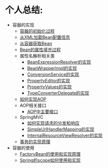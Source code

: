 # 个人总结:

- 容器的实现
  - [容器的初始化过程](my_doc/容器的实现/容器的初始化过程.md)
  - [从XML加载Bean配置信息](my_doc/容器的实现/从XML加载Bean配置信息.md)
  - [从容器获取Bean](my_doc/容器的实现/从容器获取Bean.md)
  - [Bean的属性填充过程](my_doc/容器的实现/Bean的属性填充过程.md)
  - 属性名解析相关类
    - [BeanExpressionResolver的实现](my_doc/容器的实现/属性名解析相关类/BeanExpressionResolver的实现.md)
    - [BeanWrapperImpl的实现](my_doc/容器的实现/属性名解析相关类/BeanWrapperImpl的实现.md)
    - [ConversionService的实现](my_doc/容器的实现/属性名解析相关类/ConversionService的实现.md)
    - [PropertyEditor的实现](my_doc/容器的实现/属性名解析相关类/PropertyEditor的实现.md)
    - [PropertyValues的实现](my_doc/容器的实现/属性名解析相关类/PropertyValues的实现.md)
    - [TypeConverterDelegate的实现](my_doc/容器的实现/属性名解析相关类/TypeConverterDelegate的实现.md)
  - [如何实现AOP](my_doc/容器的实现/如何实现AOP.md)
  - AOP相关接口
    - [AOP中主要接口](my_doc/容器的实现/AOP相关接口/AOP中主要接口.md)
  - SpringMVC
    - [如何实现请求的分发和响应](my_doc/容器的实现/SpringMVC/如何实现请求的分发和响应.md)
    - [SimpleUrlHandlerMapping的实现](my_doc/容器的实现/SpringMVC/SimpleUrlHandlerMapping的实现.md)
    - [InternalResourceViewResolver的实现](my_doc/容器的实现/SpringMVC/InternalResourceViewResolver的实现.md)
  - [事务的实现原理](my_doc/容器的实现/事务的实现原理.md)
- 容器的使用
  - [FactoryBean的使用和实现原理](my_doc/容器的使用/FactoryBean的使用和实现原理.md)
  - [Spring的scope如何使用和实现](my_doc/容器的使用/Spring的scope如何使用和实现.md)